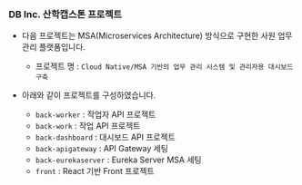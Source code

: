 ### DB Inc. 산학캡스톤 프로젝트

- 다음 프로젝트는 MSA(Microservices Architecture) 방식으로 구현한 사원 업무 관리 플랫폼입니다.
  - 프로젝트 명 : `Cloud Native/MSA 기반의 업무 관리 시스템 및 관리자용 대시보드 구축`

- 아래와 같이 프로젝트를 구성하였습니다.
  - `back-worker` : 작업자 API 프로젝트
  - `back-work` : 작업 API 프로젝트
  - `back-dashboard` : 대시보드 API 프로젝트
  - `back-apigateway` : API Gateway 세팅
  - `back-eurekaserver` : Eureka Server MSA 세팅
  - `front` : React 기반 Front 프로젝트
 

